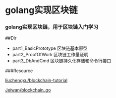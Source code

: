 # golang实现区块链

### golang实现区块链，用于区块链入门学习

##Dir

+ part1_BasicPrototype 区块链基本原型
+ part2_ProofOfWork 区块链工作量证明
+ part3_DbAndCmd 区块链持久化存储和命令行接口



###Resource

[liuchengxu/blockchain-tutorial](https://github.com/liuchengxu/blockchain-tutorial)

[Jeiwan/blockchain_go](https://github.com/Jeiwan/blockchain_go)